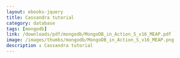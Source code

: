 ```yaml
---
layout: ebooks-jquery
title: Cassandra tutorial
category: database
tags: [mongodb]
link: /downloads/pdf/mongodb/MongoDB_in_Action_S_v16_MEAP.pdf 
image: /images/thumbs/mongodb/MongoDB_in_Action_S_v16_MEAP.png
description : Cassandra tutorial 
---
```












